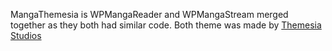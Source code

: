 MangaThemesia is WPMangaReader and WPMangaStream merged together as they both had similar code. Both theme was made by [Themesia Studios](https://themesia.com)